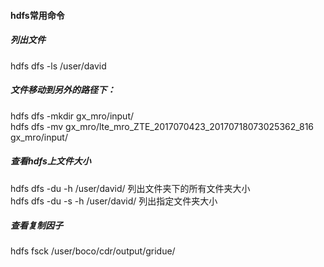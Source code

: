 #### hdfs常用命令

##### 列出文件
hdfs dfs -ls /user/david


##### 文件移动到另外的路径下：
hdfs dfs -mkdir gx_mro/input/   <br>
hdfs dfs -mv gx_mro/lte_mro_ZTE_2017070423_20170718073025362_816 gx_mro/input/<br>

##### 查看hdfs上文件大小
hdfs dfs -du -h /user/david/  列出文件夹下的所有文件夹大小<br>
hdfs dfs -du -s -h /user/david/  列出指定文件夹大小

##### 查看复制因子
hdfs fsck /user/boco/cdr/output/gridue/